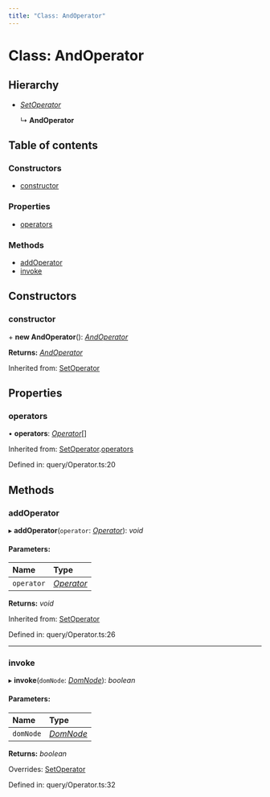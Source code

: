 ```yaml
---
title: "Class: AndOperator"
---
```


# Class: AndOperator

## Hierarchy

* [*SetOperator*](setoperator.md)

  ↳ **AndOperator**

## Table of contents

### Constructors

- [constructor](andoperator.md#constructor)

### Properties

- [operators](andoperator.md#operators)

### Methods

- [addOperator](andoperator.md#addoperator)
- [invoke](andoperator.md#invoke)

## Constructors

### constructor

\+ **new AndOperator**(): [*AndOperator*](andoperator.md)

**Returns:** [*AndOperator*](andoperator.md)

Inherited from: [SetOperator](setoperator.md)

## Properties

### operators

• **operators**: [*Operator*](../interfaces/operator.md)[]

Inherited from: [SetOperator](setoperator.md).[operators](setoperator.md#operators)

Defined in: query/Operator.ts:20

## Methods

### addOperator

▸ **addOperator**(`operator`: [*Operator*](../interfaces/operator.md)): *void*

#### Parameters:

Name | Type |
:------ | :------ |
`operator` | [*Operator*](../interfaces/operator.md) |

**Returns:** *void*

Inherited from: [SetOperator](setoperator.md)

Defined in: query/Operator.ts:26

___

### invoke

▸ **invoke**(`domNode`: [*DomNode*](domnode.md)): *boolean*

#### Parameters:

Name | Type |
:------ | :------ |
`domNode` | [*DomNode*](domnode.md) |

**Returns:** *boolean*

Overrides: [SetOperator](setoperator.md)

Defined in: query/Operator.ts:32
